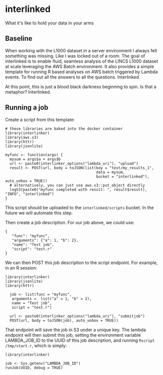 # interlinked
What it's like to hold your data in your arms

## Baseline

When working with the L1000 dataset in a server environment I always felt something was missing.  Like I was locked out of a room.  The goal of interlinked is to enable fluid, seamless analysis of the LINCS L1000 dataset at scale leveraging the AWS Batch environment. It also provides a simple template for running R based analyses on AWS batch triggered by Lambda events. To find out all the answers to all the questions. Interlinked.

At this point, this is just a blood black darkness beginning to spin. Is that a metaphor? Interlinked.

## Running a job

Create a script from this template:

```
# these libraries are baked into the docker container
library(interlinker)
library(aws.s3)
library(httr)
library(jsonlite)

myfunc <- function(args) {
  mysum = args$a + args$b
  url <- paste0(interlinker_options("lambda_uri"), "upload")
  result <- POST(url, body = toJSON(list(key = "test/my_results_1",
                                         data = mysum,
                                         bucket = "interlinked"), auto_unbox = TRUE))
  # alternatively, you can just use aws.s3::put_object directly
  logS3(paste0("myfunc completed with result: ", result$result), "INFO", "interlinked")
}

```
This script should be uploaded to the `interlinked/scripts` bucket. In the future we will automate this step.

Then create a job description.  For our job above, we could use:

```
{
   "func": "myfunc",
   "arguments": {"a": 1, "b": 2},
   "name": "Test job",
   "script": "test.r"
}

```

We can then POST this job description to the script endpoint.  For example, in an R session:

```
library(interlinker)
library(jsonlite)
library(httr)

  job <- list(func = "myfunc",
   arguments =  list("a" = 1, "b" = 2),
   name = "Test job",
   script = "test.r")

  url <- paste0(interlinker_options("lambda_uri"), "submitjob")
  POST(url, body = toJSON(job), auto_unbox = TRUE))

```
That endpoint will save the job in S3 under a unique key. The lambda endpoint will then submit this job, setting the environment variable LAMBDA_JOB_ID to the UUID of this job description, and running `Rscript /tmp/start.r`, which is simply:

```
library(interlinker)

job <- Sys.getenv("LAMBDA_JOB_ID")
runJob(UUID, debug = TRUE)

```